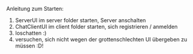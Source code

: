 Anleitung zum Starten:

1. ServerUI im server folder starten, Server anschalten
2. ChatClientUI im client folder starten, sich registrieren / anmelden
3. loschatten :)
4. versuchen, sich nicht wegen der grottenschlechten UI übergeben zu müssen :D!
